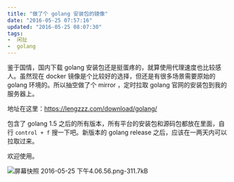 ```yaml
---
title: "做了个 golang 安装包的镜像"
date: "2016-05-25 07:57:16"
updated: "2016-05-25 08:07:30"
tags:
-  闲扯
-  golang
---
```



鉴于国情，国内下载 golang 安装包还是挺蛋疼的，就算使用代理速度也比较感人。虽然现在 docker 镜像是个比较好的选择，但还是有很多场景需要原始的 golang 环境的。所以抽空做了个 mirror ，定时拉取 golang 官网的安装包到我的服务器上。

[](/notename/ "golang china download mirror")

地址在这里：https://lengzzz.com/download/golang/

包含了 golang 1.5 之后的所有版本，所有平台的安装包和源码包都放在里面，自行 `control + f` 搜一下吧。新版本的 golang release 之后，应该在一两天内可以拉取过来。

欢迎使用。

![屏幕快照 2016-05-25 下午4.06.56.png-311.7kB][1]

  [1]: http://static.zybuluo.com/zwh8800/irj91ef52ump2v4ap7b2bti2/%E5%B1%8F%E5%B9%95%E5%BF%AB%E7%85%A7%202016-05-25%20%E4%B8%8B%E5%8D%884.06.56.png
